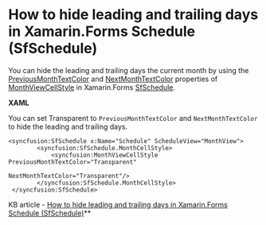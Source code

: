 # How to hide leading and trailing days in Xamarin.Forms Schedule (SfSchedule)

You can hide the leading and trailing days the current month by using the [PreviousMonthTextColor](https://help.syncfusion.com/cr/xamarin/Syncfusion.SfSchedule.XForms.MonthViewCellStyle.html#Syncfusion_SfSchedule_XForms_MonthViewCellStyle_PreviousMonthTextColor) and [NextMonthTextColor](https://help.syncfusion.com/cr/xamarin/Syncfusion.SfSchedule.XForms.MonthViewCellStyle.html#Syncfusion_SfSchedule_XForms_MonthViewCellStyle_NextMonthTextColor) properties of [MonthViewCellStyle](https://help.syncfusion.com/cr/xamarin/Syncfusion.SfSchedule.XForms.MonthViewCellStyle.html) in Xamarin.Forms [SfSchedule](https://www.syncfusion.com/xamarin-ui-controls/xamarin-scheduler).

**XAML**

You can set Transparent to `PreviousMonthTextColor` and `NextMonthTextColor` to hide the leading and trailing days.
```
<syncfusion:SfSchedule x:Name="Schedule" ScheduleView="MonthView">
        <syncfusion:SfSchedule.MonthCellStyle>
            <syncfusion:MonthViewCellStyle PreviousMonthTextColor="Transparent" 
                                                                  NextMonthTextColor="Transparent"/>
        </syncfusion:SfSchedule.MonthCellStyle>
 </syncfusion:SfSchedule>
```

KB article - [How to hide leading and trailing days in Xamarin.Forms Schedule (SfSchedule)](https://www.syncfusion.com/kb/12229/how-to-hide-leading-and-trailing-days-in-xamarin-forms-schedule-sfschedule)**